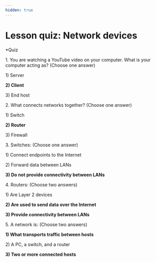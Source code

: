 ```yaml
---
hidden: true
---
```


# Lesson quiz: Network devices

\*Quiz

1\. You are watching a YouTube video on your computer. What is your computer acting as? (Choose one answer)

1\) Server

**2) Client**

3\) End host



2\. What connects networks together? (Choose one answer)

1\) Switch

**2) Router**

3\) Firewall



3\. Switches: (Choose one answer)

1\) Connect endpoints to the Internet

2\) Forward data between LANs

**3) Do not provide connectivity between LANs**



4\. Routers: (Choose two answers)

1\) Are Layer 2 devices

**2) Are used to send data over the Internet**

**3) Provide connectivity between LANs**



5\. A network is: (Choose two answers)

**1) What transports traffic between hosts**

2\) A PC, a switch, and a router

**3) Two or more connected hosts**

